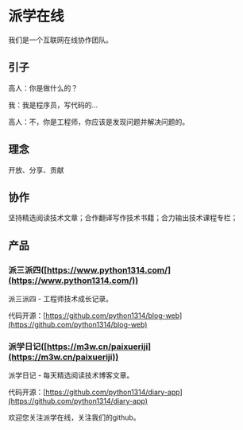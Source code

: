 # 派学在线

我们是一个互联网在线协作团队。

## 引子

高人：你是做什么的？

我：我是程序员，写代码的...

高人：不，你是工程师，你应该是发现问题并解决问题的。

## 理念

开放、分享、贡献

## 协作

坚持精选阅读技术文章；合作翻译写作技术书籍；合力输出技术课程专栏；

## 产品

### 派三派四([https://www.python1314.com/](https://www.python1314.com/))

派三派四 - 工程师技术成长记录。

代码开源：[https://github.com/python1314/blog-web](https://github.com/python1314/blog-web)

### 派学日记([https://m3w.cn/paixueriji](https://m3w.cn/paixueriji))

派学日记 - 每天精选阅读技术博客文章。

代码开源：[https://github.com/python1314/diary-app](https://github.com/python1314/diary-app)

欢迎您关注派学在线，关注我们的github。
